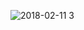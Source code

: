 ![2018-02-11 3](https://user-images.githubusercontent.com/22821798/36074965-79dd844a-0f6d-11e8-8ab0-34a22750ee97.png)
